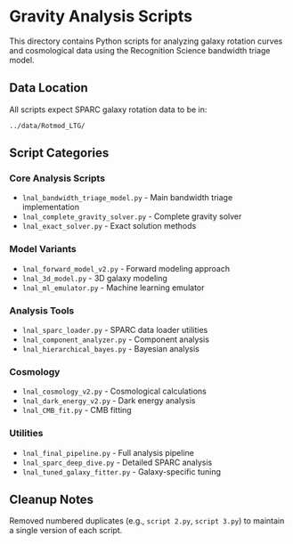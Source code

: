 # Gravity Analysis Scripts

This directory contains Python scripts for analyzing galaxy rotation curves and cosmological data using the Recognition Science bandwidth triage model.

## Data Location

All scripts expect SPARC galaxy rotation data to be in:
```
../data/Rotmod_LTG/
```

## Script Categories

### Core Analysis Scripts
- `lnal_bandwidth_triage_model.py` - Main bandwidth triage implementation
- `lnal_complete_gravity_solver.py` - Complete gravity solver
- `lnal_exact_solver.py` - Exact solution methods

### Model Variants
- `lnal_forward_model_v2.py` - Forward modeling approach
- `lnal_3d_model.py` - 3D galaxy modeling
- `lnal_ml_emulator.py` - Machine learning emulator

### Analysis Tools
- `lnal_sparc_loader.py` - SPARC data loader utilities
- `lnal_component_analyzer.py` - Component analysis
- `lnal_hierarchical_bayes.py` - Bayesian analysis

### Cosmology
- `lnal_cosmology_v2.py` - Cosmological calculations
- `lnal_dark_energy_v2.py` - Dark energy analysis
- `lnal_CMB_fit.py` - CMB fitting

### Utilities
- `lnal_final_pipeline.py` - Full analysis pipeline
- `lnal_sparc_deep_dive.py` - Detailed SPARC analysis
- `lnal_tuned_galaxy_fitter.py` - Galaxy-specific tuning

## Cleanup Notes

Removed numbered duplicates (e.g., `script 2.py`, `script 3.py`) to maintain a single version of each script. 
